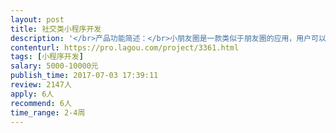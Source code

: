 ```yaml
---                
layout: post       
title: 社交类小程序开发           
description: '</br>产品功能简述：</br>小朋友圈是一款类似于朋友圈的应用，用户可以在瀑布流中发布语音、视频、图片、文字等信息，其他用户可以进行打赏、给屁、评论、转发的互动</br>参考应用：支付宝圈子</br>除了可以收到好友的状态，还可以收到好友的好友的状态，以及系统推荐的状态</br></br>核心功能描述：</br>1.建立小程序内好友关系及好友关系的管理</br>2.语音、视频、图片、文字等信息状态发送</br>3.打赏排行榜</br>4.个人信息（包括头像、昵称、一句话简介）的修改管理</br>5.状态推荐系统</br>6.非好友间互动关系的限制，好友可以相互打赏、给屁、评论、转发，非好友则只可以打赏、给屁</br>6.打赏、给屁（踩）、转发、评论</br>7.提现，即用户被打赏的金额会留存在程序平台内</br>8.后台搭建、标签管理、后台自定义埋点的设计、后期维护</br>'     
contenturl: https://pro.lagou.com/project/3361.html      
tags: [小程序开发]            
salary: 5000-10000元          
publish_time: 2017-07-03 17:39:11         
review: 2147人                   
apply: 6人                   
recommend: 6人                   
time_range: 2-4周              
---                 
```

